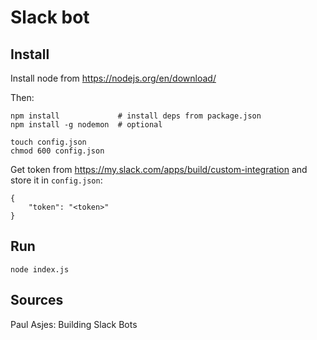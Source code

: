 Slack bot
=========

Install
-------

Install node from https://nodejs.org/en/download/

Then:
```
npm install             # install deps from package.json
npm install -g nodemon  # optional
```

```
touch config.json
chmod 600 config.json
```

Get token from https://my.slack.com/apps/build/custom-integration and store it in `config.json`:

```
{
    "token": "<token>"
}
```

Run
---

```
node index.js
```

Sources
-------

Paul Asjes: Building Slack Bots
